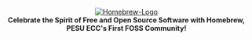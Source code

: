 <p align="center">
    <a href="https://homebrew.hsp-ec.xyz">
        <img src="https://media.discordapp.net/attachments/1105106387865980968/1109114978981646386/Homebrew_logo.png" alt="Homebrew-Logo">
    </a>
    <br>
    <strong>Celebrate the Spirit of Free and Open Source Software with Homebrew, PESU ECC's First FOSS Community!</strong>
</p>

